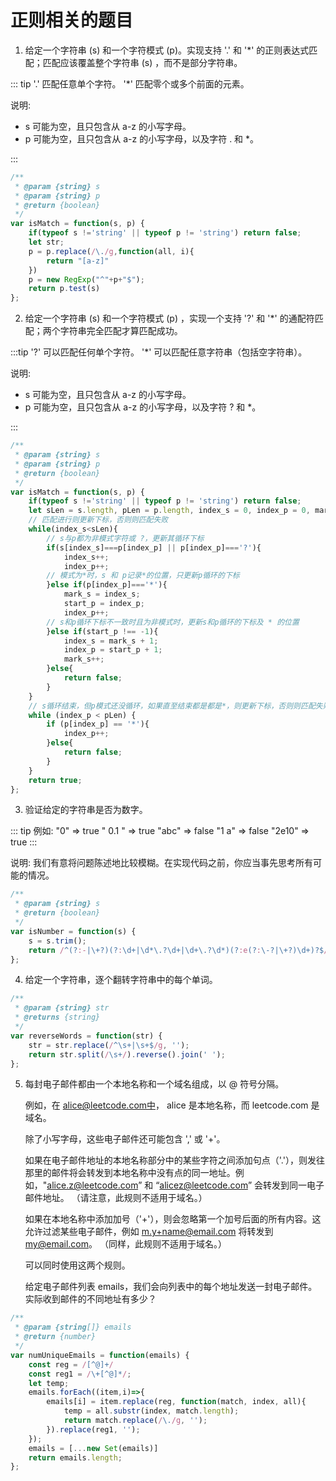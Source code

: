 # 正则相关的题目

1. 给定一个字符串 (s) 和一个字符模式 (p)。实现支持 '.' 和 '\*' 的正则表达式匹配；匹配应该覆盖整个字符串 (s) ，而不是部分字符串。

::: tip
'.' 匹配任意单个字符。
'\*' 匹配零个或多个前面的元素。

说明:
- s 可能为空，且只包含从 a-z 的小写字母。
- p 可能为空，且只包含从 a-z 的小写字母，以及字符 . 和 \*。

:::

```javascript
/**
 * @param {string} s
 * @param {string} p
 * @return {boolean}
 */
var isMatch = function(s, p) {
    if(typeof s !='string' || typeof p != 'string') return false;
    let str;
    p = p.replace(/\./g,function(all, i){
        return "[a-z]"
    })
    p = new RegExp("^"+p+"$");
    return p.test(s)
};
```

2. 给定一个字符串 (s) 和一个字符模式 (p) ，实现一个支持 '?' 和 '\*' 的通配符匹配；两个字符串完全匹配才算匹配成功。

:::tip
'?' 可以匹配任何单个字符。
'\*' 可以匹配任意字符串（包括空字符串）。

说明:
- s 可能为空，且只包含从 a-z 的小写字母。
- p 可能为空，且只包含从 a-z 的小写字母，以及字符 ? 和 \*。

:::

```javascript
/**
 * @param {string} s
 * @param {string} p
 * @return {boolean}
 */
var isMatch = function(s, p) {
    if(typeof s !='string' || typeof p != 'string') return false;
    let sLen = s.length, pLen = p.length, index_s = 0, index_p = 0, mark_s = 0, start_p = -1;
    // 匹配进行则更新下标，否则则匹配失败
    while(index_s<sLen){
        // s与p都为非模式字符或 ?，更新其循环下标
        if(s[index_s]===p[index_p] || p[index_p]==='?'){
            index_s++;
            index_p++;
        // 模式为*时，s 和 p记录*的位置，只更新p循环的下标
        }else if(p[index_p]==='*'){
            mark_s = index_s;
            start_p = index_p;
            index_p++;
        // s和p循环下标不一致时且为非模式时，更新s和p循环的下标及 * 的位置
        }else if(start_p !== -1){
            index_s = mark_s + 1;
            index_p = start_p + 1;
            mark_s++;
        }else{
            return false;
        }
    }
    // s循环结束，但p模式还没循环，如果直至结束都是都是*，则更新下标，否则则匹配失败
    while (index_p < pLen) {
        if (p[index_p] == '*'){
            index_p++;
        }else{
            return false;
        }
    }
    return true;
};
```

3. 验证给定的字符串是否为数字。

::: tip
例如:
"0" => true
" 0.1 " => true
"abc" => false
"1 a" => false
"2e10" => true
:::

说明: 我们有意将问题陈述地比较模糊。在实现代码之前，你应当事先思考所有可能的情况。

```javascript
/**
 * @param {string} s
 * @return {boolean}
 */
var isNumber = function(s) {
    s = s.trim();
    return /^(?:-|\+?)(?:\d+|\d*\.?\d+|\d+\.?\d*)(?:e(?:\-?|\+?)\d+)?$/.test(s)
};
```

4. 给定一个字符串，逐个翻转字符串中的每个单词。

```javascript
/**
 * @param {string} str
 * @returns {string}
 */
var reverseWords = function(str) {
    str = str.replace(/^\s+|\s+$/g, '');
    return str.split(/\s+/).reverse().join(' ');
};
```

5. 每封电子邮件都由一个本地名称和一个域名组成，以 @ 符号分隔。

    例如，在 alice@leetcode.com中， alice 是本地名称，而 leetcode.com 是域名。

    除了小写字母，这些电子邮件还可能包含 ',' 或 '+'。

    如果在电子邮件地址的本地名称部分中的某些字符之间添加句点（'.'），则发往那里的邮件将会转发到本地名称中没有点的同一地址。例如，"alice.z@leetcode.com” 和 “alicez@leetcode.com” 会转发到同一电子邮件地址。 （请注意，此规则不适用于域名。）

    如果在本地名称中添加加号（'+'），则会忽略第一个加号后面的所有内容。这允许过滤某些电子邮件，例如 m.y+name@email.com 将转发到 my@email.com。 （同样，此规则不适用于域名。）

    可以同时使用这两个规则。

    给定电子邮件列表 emails，我们会向列表中的每个地址发送一封电子邮件。实际收到邮件的不同地址有多少？

```javascript
/**
 * @param {string[]} emails
 * @return {number}
 */
var numUniqueEmails = function(emails) {
    const reg = /[^@]+/
    const reg1 = /\+[^@]*/;
    let temp;
    emails.forEach((item,i)=>{
        emails[i] = item.replace(reg, function(match, index, all){
            temp = all.substr(index, match.length);
            return match.replace(/\./g, '');
        }).replace(reg1, '');
    });
    emails = [...new Set(emails)]
    return emails.length;
};
```
